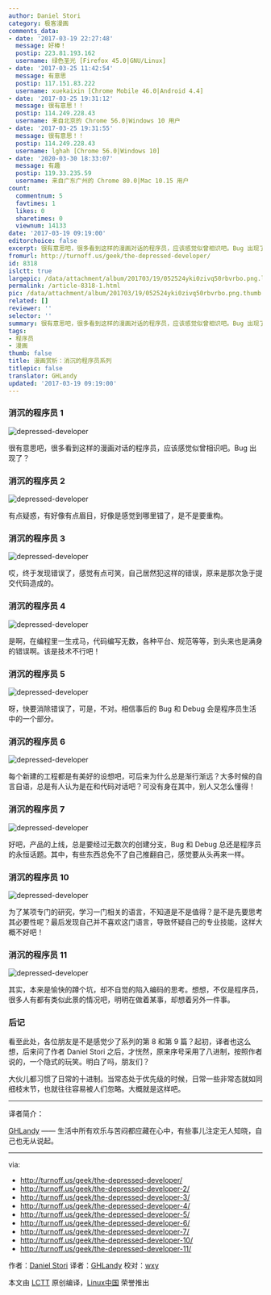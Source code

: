```yaml
---
author: Daniel Stori
category: 极客漫画
comments_data:
- date: '2017-03-19 22:27:48'
  message: 好棒！
  postip: 223.81.193.162
  username: 绿色圣光 [Firefox 45.0|GNU/Linux]
- date: '2017-03-25 11:42:54'
  message: 有意思
  postip: 117.151.83.222
  username: xuekaixin [Chrome Mobile 46.0|Android 4.4]
- date: '2017-03-25 19:31:12'
  message: 很有意思！！
  postip: 114.249.228.43
  username: 来自北京的 Chrome 56.0|Windows 10 用户
- date: '2017-03-25 19:31:55'
  message: 很有意思！！
  postip: 114.249.228.43
  username: lghah [Chrome 56.0|Windows 10]
- date: '2020-03-30 18:33:07'
  message: 有趣
  postip: 119.33.235.59
  username: 来自广东广州的 Chrome 80.0|Mac 10.15 用户
count:
  commentnum: 5
  favtimes: 1
  likes: 0
  sharetimes: 0
  viewnum: 14133
date: '2017-03-19 09:19:00'
editorchoice: false
excerpt: 很有意思吧，很多看到这样的漫画对话的程序员，应该感觉似曾相识吧。Bug 出现了？
fromurl: http://turnoff.us/geek/the-depressed-developer/
id: 8318
islctt: true
largepic: /data/attachment/album/201703/19/052524yki0zivq50rbvrbo.png.large.jpg
permalink: /article-8318-1.html
pic: /data/attachment/album/201703/19/052524yki0zivq50rbvrbo.png.thumb.jpg
related: []
reviewer: ''
selector: ''
summary: 很有意思吧，很多看到这样的漫画对话的程序员，应该感觉似曾相识吧。Bug 出现了？
tags:
- 程序员
- 漫画
thumb: false
title: 漫画赏析：消沉的程序员系列
titlepic: false
translator: GHLandy
updated: '2017-03-19 09:19:00'
---
```


### 消沉的程序员 1


![depressed-developer](/data/attachment/album/201703/19/052524yki0zivq50rbvrbo.png)


很有意思吧，很多看到这样的漫画对话的程序员，应该感觉似曾相识吧。Bug 出现了？


### 消沉的程序员 2


![depressed-developer](/data/attachment/album/201703/19/052525l5qo0hip0t0fep0h.png)


有点疑惑，有好像有点眉目，好像是感觉到哪里错了，是不是要重构。


### 消沉的程序员 3


![depressed-developer](/data/attachment/album/201703/19/052526e6lkwgz3lb2odw06.png)


哎，终于发现错误了，感觉有点可笑，自己居然犯这样的错误，原来是那次急于提交代码造成的。


### 消沉的程序员 4


![depressed-developer](/data/attachment/album/201703/19/052528za66x8f5p8sx6sjo.png)


是啊，在编程里一生戎马，代码编写无数，各种平台、规范等等，到头来也是满身的错误啊。该是技术不行吧！


### 消沉的程序员 5


![depressed-developer](/data/attachment/album/201703/19/052529p0p27ton0m9n2693.png)


呀，快要消除错误了，可是，不对。相信事后的 Bug 和 Debug 会是程序员生活中的一个部分。


### 消沉的程序员 6


![depressed-developer](/data/attachment/album/201703/19/052532qfs14j27h7ossss5.png)


每个新建的工程都是有美好的设想吧，可后来为什么总是渐行渐远？大多时候的自言自语，总是有人认为是在和代码对话吧？可没有身在其中，别人又怎么懂得！


### 消沉的程序员 7


![depressed-developer](/data/attachment/album/201703/19/052534dp9p3l0n33znrn5b.png)


好吧，产品的上线，总是要经过无数次的创建分支，Bug 和 Debug 总还是程序员的永恒话题。其中，有些东西总免不了自己推翻自己，感觉要从头再来一样。


### 消沉的程序员 10


![depressed-developer](/data/attachment/album/201703/19/052536bvav5w7wv6raxxvr.png)


为了某项专门的研究，学习一门相关的语言，不知道是不是值得？是不是先要思考其必要性呢？最后发现自己并不喜欢这门语言，导致怀疑自己的专业技能，这样大概不好吧！


### 消沉的程序员 11


![depressed-developer](/data/attachment/album/201703/19/052538bnd3zdln04ubl335.png)


其实，本来是愉快的蹲个坑，却不自觉的陷入编码的思考。想想，不仅是程序员，很多人有都有类似此景的情况吧，明明在做着某事，却想着另外一件事。


### 后记


看至此处，各位朋友是不是感觉少了系列的第 8 和第 9 篇？起初，译者也这么想，后来问了作者 Daniel Stori 之后，才恍然，原来序号采用了八进制，按照作者说的，一个隐式的玩笑。明白了吗，朋友们？


大伙儿都习惯了日常的十进制。当常态处于优先级的时候，日常一些非常态就如同细枝末节，也就往往容易被人们忽略。大概就是这样吧。




---


译者简介：


[GHLandy](http://GHLandy.com) —— 生活中所有欢乐与苦闷都应藏在心中，有些事儿注定无人知晓，自己也无从说起。




---


via:


* <http://turnoff.us/geek/the-depressed-developer/>
* <http://turnoff.us/geek/the-depressed-developer-2/>
* <http://turnoff.us/geek/the-depressed-developer-3/>
* <http://turnoff.us/geek/the-depressed-developer-4/>
* <http://turnoff.us/geek/the-depressed-developer-5/>
* <http://turnoff.us/geek/the-depressed-developer-6/>
* <http://turnoff.us/geek/the-depressed-developer-7/>
* <http://turnoff.us/geek/the-depressed-developer-10/>
* <http://turnoff.us/geek/the-depressed-developer-11/>


作者：[Daniel Stori](http://turnoff.us/about/) 译者：[GHLandy](https://github.com/GHLandy) 校对：[wxy](https://github.com/wxy)


本文由 [LCTT](https://github.com/LCTT/TranslateProject) 原创编译，[Linux中国](https://linux.cn/) 荣誉推出